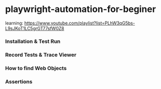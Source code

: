 # playwright-automation-for-beginer

learning: https://www.youtube.com/playlist?list=PLhW3qG5bs-L9sJKoT1LC5grGT77sfW0Z8

### Installation & Test Run

### Record Tests & Trace Viewer

### How to find Web Objects

### Assertions
